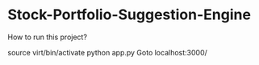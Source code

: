 # Stock-Portfolio-Suggestion-Engine


How to run this project?

source virt/bin/activate
python app.py
Goto localhost:3000/
